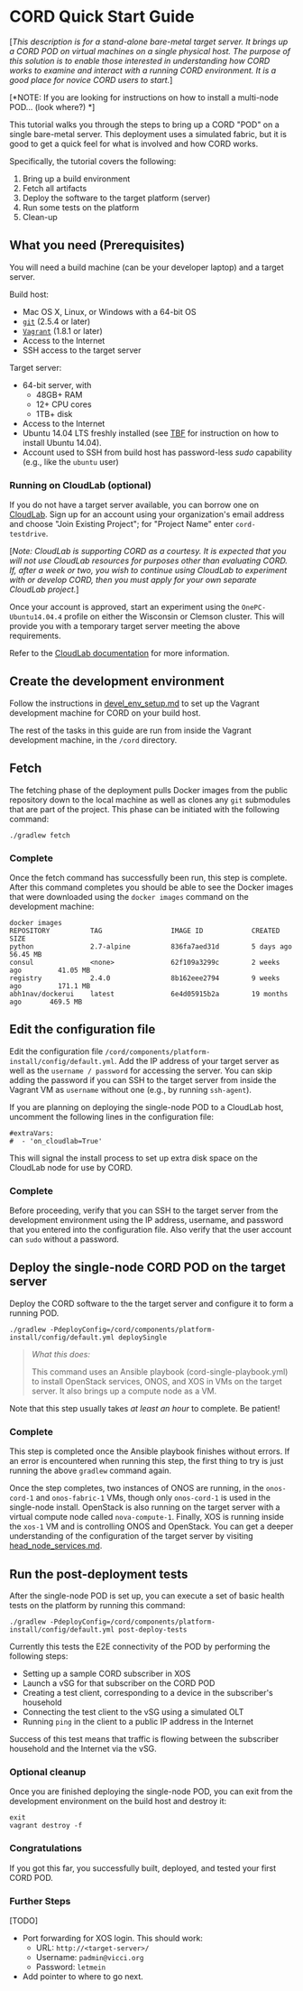 # CORD Quick Start Guide

[*This description is for a stand-alone bare-metal target server.
It brings up a CORD POD on virtual machines on a single physical host. The purpose
of this solution is to enable those interested in understanding how CORD works to
examine and interact with a running CORD environment.  It is a good place for
novice CORD users to start.*]

[*NOTE: If you are looking for instructions on how to install a multi-node POD... (look where?) *]

This tutorial walks you through the steps to bring up a CORD "POD" on
a single bare-metal server.  This deployment uses a simulated fabric, but it is
good to get a quick feel for what is involved and how CORD works.

Specifically, the tutorial covers the following:

1. Bring up a build environment
2. Fetch all artifacts
3. Deploy the software to the target platform (server)
4. Run some tests on the platform
5. Clean-up

## What you need (Prerequisites)

You will need a build machine (can be your developer laptop) and a target server.

Build host:

* Mac OS X, Linux, or Windows with a 64-bit OS
* [`git`](https://git-scm.com/) (2.5.4 or later)
* [`Vagrant`](https://www.vagrantup.com/) (1.8.1 or later)
* Access to the Internet
* SSH access to the target server

Target server:

* 64-bit server, with
  * 48GB+ RAM
  * 12+ CPU cores
  * 1TB+ disk
* Access to the Internet
* Ubuntu 14.04 LTS freshly installed (see [TBF]() for instruction on how to install Ubuntu 14.04).
* Account used to SSH from build host has password-less *sudo* capability (e.g., like the `ubuntu` user)

### Running on CloudLab (optional)

If you do not have a target server available, you can borrow one on
[CloudLab](https://www.cloudlab.us).  Sign up for an account using your organization's
email address and choose "Join Existing Project"; for "Project Name" enter `cord-testdrive`.

[*Note: CloudLab is supporting CORD as a courtesy.  It is expected that you will
not use CloudLab resources for purposes other than evaluating CORD.  If, after a
week or two, you wish to continue using CloudLab to experiment with or develop CORD,
then you must apply for your own separate CloudLab project.*]

Once your account is approved, start an experiment using the `OnePC-Ubuntu14.04.4` profile
on either the Wisconsin or Clemson cluster.  This will provide you with a temporary target server
meeting the above requirements.

Refer to the [CloudLab documentation](https://docs.cloudlab.us) for more information.

## Create the development environment

Follow the instructions in [devel_env_setup.md](./devel_env_setup.md) to set
up the Vagrant development machine for CORD on your build host.  

The rest of the tasks in this guide are run from inside the Vagrant development
machine, in the `/cord` directory.

## Fetch
The fetching phase of the deployment pulls Docker images from the public
repository down to the local machine as well as clones any `git` submodules
that are part of the project. This phase can be initiated with the following
command:
```
./gradlew fetch
```

### Complete
Once the fetch command has successfully been run, this step is complete. After
this command completes you should be able to see the Docker images that were
downloaded using the `docker images` command on the development machine:
```
docker images
REPOSITORY          TAG                 IMAGE ID            CREATED             SIZE
python              2.7-alpine          836fa7aed31d        5 days ago          56.45 MB
consul              <none>              62f109a3299c        2 weeks ago         41.05 MB
registry            2.4.0               8b162eee2794        9 weeks ago         171.1 MB
abh1nav/dockerui    latest              6e4d05915b2a        19 months ago       469.5 MB
```

## Edit the configuration file

Edit the configuration file `/cord/components/platform-install/config/default.yml`.  Add the IP address of your target
server as well as the `username / password` for accessing the server.  You can skip adding the password if you can SSH
to the target server from inside the Vagrant VM as `username` without one (e.g., by running `ssh-agent`).

If you are planning on deploying the single-node POD to a CloudLab host, uncomment
the following lines in the configuration file:

```
#extraVars:
#  - 'on_cloudlab=True'
```

This will signal the install process to set up extra disk space on the CloudLab
node for use by CORD.

### Complete

Before proceeding, verify that you can SSH to the target server from the development
environment using the IP address, username, and password that you entered into the
configuration file.  Also verify that the user account can `sudo` without a password.

## Deploy the single-node CORD POD on the target server

Deploy the CORD software to the the target server and configure it to form a running POD.

```
./gradlew -PdeployConfig=/cord/components/platform-install/config/default.yml deploySingle
   ```
> *What this does:*
>
> This command uses an Ansible playbook (cord-single-playbook.yml) to install
> OpenStack services, ONOS, and XOS in VMs on the target server.  It also brings up
> a compute node as a VM.

Note that this step usually takes *at least an hour* to complete.  Be patient!

### Complete

This step is completed once the Ansible playbook finishes without errors.  If
an error is encountered when running this step, the first thing to try is
just running the above `gradlew` command again.  

Once the step completes, two instances of ONOS are running, in
the `onos-cord-1` and `onos-fabric-1` VMs, though only `onos-cord-1` is used in
the single-node install.  OpenStack is also running on the target server with a virtual
compute node called `nova-compute-1`.  Finally, XOS is running inside the `xos-1`
VM and is controlling ONOS and OpenStack.  You can get a deeper understanding of
the configuration of the target server by visiting [head_node_services.md](./head_node_services.md).

## Run the post-deployment tests

After the single-node POD is set up, you can execute a set of basic health
tests on the platform by running this command:

```
./gradlew -PdeployConfig=/cord/components/platform-install/config/default.yml post-deploy-tests
```

Currently this tests the E2E connectivity of the POD by performing the following
steps:
 * Setting up a sample CORD subscriber in XOS
 * Launch a vSG for that subscriber on the CORD POD
 * Creating a test client, corresponding to a device in the subscriber's household
 * Connecting the test client to the vSG using a simulated OLT
 * Running `ping` in the client to a public IP address in the Internet

Success of this test means that traffic is flowing between the subscriber
household and the Internet via the vSG.

### Optional cleanup

Once you are finished deploying the single-node POD, you can exit from the development
environment on the build host and destroy it:

```
exit
vagrant destroy -f
```

### Congratulations

If you got this far, you successfully built, deployed, and tested your
first CORD POD.


### Further Steps

[TODO]
* Port forwarding for XOS login.  This should work:
  * URL: `http://<target-server>/`
  * Username: `padmin@vicci.org`
  * Password: `letmein`
* Add pointer to where to go next.  
